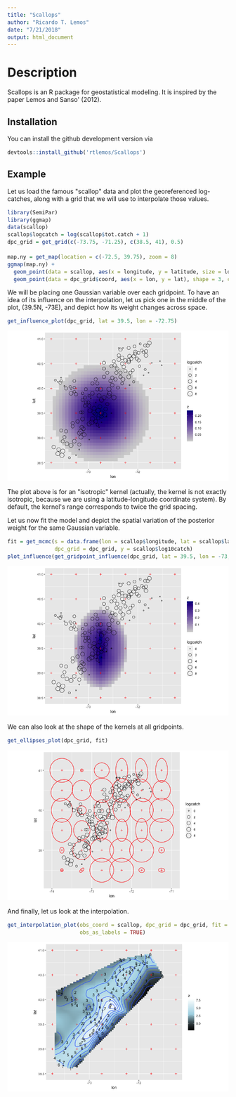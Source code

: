 ```yaml
---
title: "Scallops"
author: "Ricardo T. Lemos"
date: "7/21/2018"
output: html_document
---
```


# Description

Scallops is an R package for geostatistical modeling. 
It is inspired by the paper Lemos and Sanso' (2012).

## Installation

You can install the github development version via

```R
devtools::install_github('rtlemos/Scallops')
```

## Example

Let us load the famous "scallop" data and plot the georeferenced log-catches, 
along with a grid that we will use to interpolate those values.

```R
library(SemiPar)
library(ggmap)
data(scallop)
scallop$logcatch = log(scallop$tot.catch + 1)
dpc_grid = get_grid(c(-73.75, -71.25), c(38.5, 41), 0.5)

map.ny = get_map(location = c(-72.5, 39.75), zoom = 8)
ggmap(map.ny) + 
  geom_point(data = scallop, aes(x = longitude, y = latitude, size = logcatch), shape = 1) +
  geom_point(data = dpc_grid$coord, aes(x = lon, y = lat), shape = 3, color = 'red')
```

We will be placing one Gaussian variable over each gridpoint. 
To have an idea of its influence on the interpolation, let us pick one in the
middle of the plot, (39.5N, -73E), and depict how its weight changes across space.

```R
get_influence_plot(dpc_grid, lat = 39.5, lon = -72.75)
```

![](figs/isotropic.png)

The plot above is for an "isotropic" kernel (actually, the kernel is not exactly isotropic,
because we are using a latitude-longitude coordinate system). 
By default, the kernel's range corresponds to twice the grid spacing.

Let us now fit the model and depict the spatial variation of the 
posterior weight for the same Gaussian variable.

```R
fit = get_mcmc(s = data.frame(lon = scallop$longitude, lat = scallop$latitude), 
               dpc_grid = dpc_grid, y = scallop$log10catch)
plot_influence(get_gridpoint_influence(dpc_grid, lat = 39.5, lon = -73, fit = fit))
```

![](figs/anisotropic.png)

We can also look at the shape of the kernels at all gridpoints.

```R
get_ellipses_plot(dpc_grid, fit)
```
![](figs/kernels.png)

And finally, let us look at the interpolation.

```R
get_interpolation_plot(obs_coord = scallop, dpc_grid = dpc_grid, fit = fit, contour_binwidth = 1,
                       obs_as_labels = TRUE)
```

![](figs/interpolation.png)
